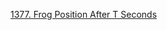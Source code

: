 [1377. Frog Position After T Seconds](https://leetcode.com/problems/frog-position-after-t-seconds/)
